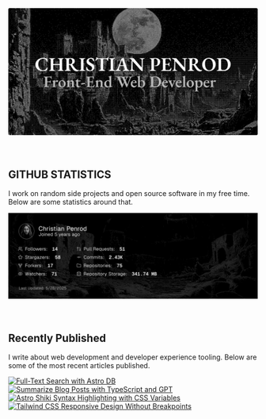 
<picture>
  <source media="(prefers-color-scheme: dark)" srcset="assets/banner.dark.png?v=7a47965a-8998-4ce6-9271-30a9d59bdb8b" width="843px" />
  <source media="(prefers-color-scheme: light)" srcset="assets/banner.light.png?v=7a47965a-8998-4ce6-9271-30a9d59bdb8b" width="843px" />
  <img src="assets/banner.dark.png?v=7a47965a-8998-4ce6-9271-30a9d59bdb8b" alt="Banner" width="843px" />
</picture>
<br />
<br />
<br />
<h2>GITHUB STATISTICS</h2>
<p>I work on random side projects and open source software in my free time. Below are some statistics around that.</p>
<picture>
  <source media="(prefers-color-scheme: dark)" srcset="assets/statistics.dark.png?v=7a47965a-8998-4ce6-9271-30a9d59bdb8b" width="843px" />
  <source media="(prefers-color-scheme: light)" srcset="assets/statistics.light.png?v=7a47965a-8998-4ce6-9271-30a9d59bdb8b" width="843px" />
  <img src="assets/statistics.dark.png?v=7a47965a-8998-4ce6-9271-30a9d59bdb8b" alt="Github Statistics" width="843px" />
</picture>
<br />
<br />
<br />
<h2>Recently Published</h2>
<p>I write about web development and developer experience tooling. Below are some of the most recent articles published.</p>
<a href="https://christianpenrod.com/blog/full-text-search-with-astro-db"><img src="https://christianpenrod.com/blog/full-text-search-with-astro-db.png?v=7a47965a-8998-4ce6-9271-30a9d59bdb8b" alt="Full-Text Search with Astro DB" width="421px" /></a>
<a href="https://christianpenrod.com/blog/summarize-blog-posts-with-typescript-and-gpt"><img src="https://christianpenrod.com/blog/summarize-blog-posts-with-typescript-and-gpt.png?v=7a47965a-8998-4ce6-9271-30a9d59bdb8b" alt="Summarize Blog Posts with TypeScript and GPT" width="421px" /></a>
<a href="https://christianpenrod.com/blog/astro-shiki-syntax-highlighting-with-css-variables"><img src="https://christianpenrod.com/blog/astro-shiki-syntax-highlighting-with-css-variables.png?v=7a47965a-8998-4ce6-9271-30a9d59bdb8b" alt="Astro Shiki Syntax Highlighting with CSS Variables" width="421px" /></a>
<a href="https://christianpenrod.com/blog/tailwindcss-responsive-design-without-breakpoints"><img src="https://christianpenrod.com/blog/tailwindcss-responsive-design-without-breakpoints.png?v=7a47965a-8998-4ce6-9271-30a9d59bdb8b" alt="Tailwind CSS Responsive Design Without Breakpoints" width="421px" /></a>
